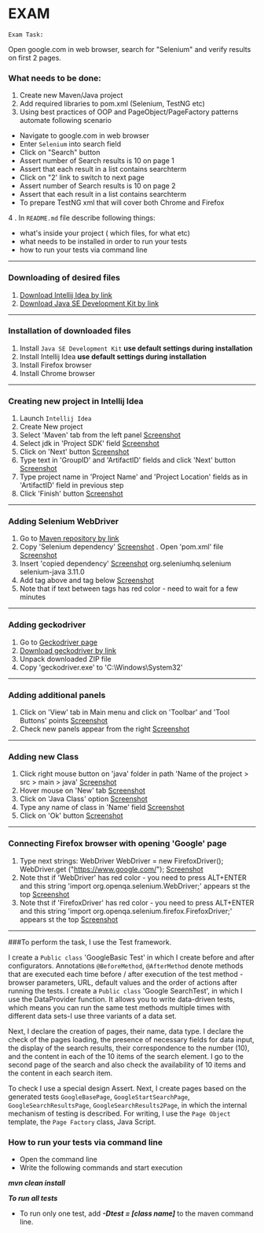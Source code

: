 **EXAM**
=========
    Exam Task:

Open google.com in web browser, search for "Selenium" and verify results on first 2 pages.
### What needs to be done:
1) Create new Maven/Java project
2) Add required libraries to pom.xml (Selenium, TestNG etc)
3) Using best practices of OOP and PageObject/PageFactory patterns automate following scenario
- Navigate to google.com in web browser
- Enter `Selenium` into search field
- Click on "Search" button
- Assert number of Search results is 10 on page 1
- Assert that each result in a list contains searchterm
- Click on "2' link to switch to next page
- Assert number of Search results is 10 on page 2
- Assert that each result in a list contains searchterm
- To prepare TestNG xml that will cover both Chrome and Firefox

4 . In `README.md` file describe following things:
- what's inside your project ( which files, for what etc)
- what needs to be installed in order to run your tests
- how to run your tests via command line

*** 
### Downloading of desired files 
1. [Download Intellij Idea by link](https://www.jetbrains.com/idea/download/download-thanks.html?platform=windows&code=IIC) 
2. [Download Java SE Development Kit by link](http://www.oracle.com/technetwork/java/javase/downloads/jdk10-downloads-4416644.html) 
*** 
### Installation of downloaded files 
1. Install `Java SE Development Kit` **use default settings during installation** 
2. Install Intellij Idea **use default settings during installation** 
3. Install Firefox browser 
4. Install Chrome browser
*** 
### Creating new project in Intellij Idea 
1. Launch `Intellij Idea` 
2. Create New project 
3. Select 'Maven' tab from the left panel [Screenshot](http://prntscr.com/j9gbe7) 
4. Select jdk in 'Project SDK' field [Screenshot](http://prntscr.com/j9gdbz) 
5. Click on 'Next' button [Screenshot](http://prntscr.com/j9gdtf) 
6. Type text in 'GroupID' and 'ArtifactID' fields and click 'Next' button [Screenshot](http://prntscr.com/j9ge9x) 
7. Type project name in 'Project Name' and 'Project Location' fields as in 'ArtifactID' field in previous step 
8. Click 'Finish' button [Screenshot](http://prntscr.com/j9ghaz) 
*** 
### Adding Selenium WebDriver 
1. Go to [Maven repository by link](https://mvnrepository.com/artifact/org.seleniumhq.selenium/selenium-java/3.11.0) 
2. Copy 'Selenium dependency' [Screenshot](http://prntscr.com/j9gkx8) 
. Open 'pom.xml' file [Screenshot](http://prntscr.com/j9gmd2) 
4. Insert 'copied dependency' [Screenshot](http://prntscr.com/j9gnsu) org.seleniumhq.selenium selenium-java 3.11.0 
5. Add tag above and tag below [Screenshot](http://prntscr.com/j9goy5) 
6. Note that if text between tags has red color - need to wait for a few minutes 
*** 
### Adding geckodriver 
1. Go to [Geckodriver page](https://github.com/mozilla/geckodriver/releases) 
2. [Download geckodriver by link](http://prntscr.com/j9hb0k) 
3. Unpack downloaded ZIP file 
4. Copy 'geckodriver.exe' to 'C:\Windows\System32' 
*** 
### Adding additional panels 
1. Click on 'View' tab in Main menu and click on 'Toolbar' and 'Tool Buttons' points [Screenshot](http://prntscr.com/j9h329) 
2. Check new panels appear from the right [Screenshot](http://prntscr.com/j9h9cm) 
*** 
### Adding new Class 
1. Click right mouse button on 'java' folder in path 'Name of the project > src > main > java' [Screenshot](http://prntscr.com/j9gz63) 
2. Hover mouse on 'New' tab [Screenshot](http://prntscr.com/j9gzfh) 
3. Click on 'Java Class' option [Screenshot](http://prntscr.com/j9gzvj) 
4. Type any name of class in 'Name' field [Screenshot](http://prntscr.com/j9h0eb) 
5. Click on 'Ok' button [Screenshot](http://prntscr.com/j9h15m) 
*** 
### Connecting Firefox browser with opening 'Google' page 
1. Type next strings: WebDriver WebDriver = new FirefoxDriver(); WebDriver.get ("https://www.google.com/"); [Screenshot](http://prntscr.com/j9h6sf) 
2. Note thst if 'WebDriver' has red color - you need to press ALT+ENTER and this string 'import org.openqa.selenium.WebDriver;' appears st the top [Screenshot](http://prntscr.com/j9h88z) 
3. Note thst if 'FirefoxDriver' has red color - you need to press ALT+ENTER and this string 'import org.openqa.selenium.firefox.FirefoxDriver;' appears st the top [Screenshot](http://prntscr.com/j9h8t8) 
*** 

###To perform the task, I use the Test framework.

I create a `Public class` 'GoogleBasic Test' in which I create before and after configurators. 
Annotations `@BeforeMethod`, `@AfterMethod` denote methods that are executed each time before / after execution of the test method - browser parameters, 
URL, default values ​​and the order of actions after running the tests.
I create a `Public class` 'Google SearchTest', in which I use the DataProvider function. 
It allows you to write data-driven tests, which means you can run the same test methods multiple times with different data sets-I use three variants of a data set. 

Next, I declare the creation of pages, their name, data type. 
I declare the check of the pages loading, the presence of necessary fields for data input, the display of the search results, their correspondence to the number (10), and the content in each of the 10 items of the search element. 
I go to the second page of the search and also check the availability of 10 items and the content in each search item. 

To check I use a special design Assert.
Next, I create pages based on the generated tests
`GoogleBasePage`, `GoogleStartSearchPage`, `GoogleSearchResultsPage`, `GoogleSearchResults2Page`,
in which the internal mechanism of testing is described. 
For writing, I use the `Page Object` template, the `Page Factory` class, Java Script.

### How to run your tests via command line

- Open the command line
- Write the following commands and start execution

***mvn clean install***

***To run all tests***

- To run only one test, add ***-Dtest = [class name]*** to the maven command line.